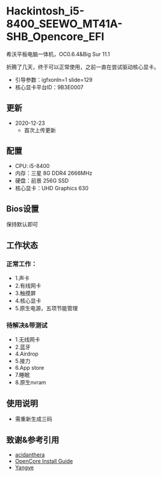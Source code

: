 # Hackintosh_i5-8400_SEEWO_MT41A-SHB_Opencore_EFI
 希沃平板电脑一体机，OC0.6.4&Big Sur 11.1


 折腾了几天，终于可以正常使用，之前一直在尝试驱动核心显卡。

 - 引导参数：igfxonln=1  slide=129
 - 核心显卡平台ID：9B3E0007

## 更新

- 2020-12-23
    - 首次上传更新

## 配置
- CPU: i5-8400
- 内存：三星 8G DDR4 2666MHz
- 硬盘：前景 256G SSD
- 核心显卡：UHD Graphics 630


## Bios设置
保持默认即可    

## 工作状态

### 正常工作：

- 1.声卡  
- 2.有线网卡 
- 3.触摸屏
- 4.核心显卡
- 5.原生电源，五项节能管理

### 待解决&带测试
- 1.无线网卡
- 2.蓝牙
- 4.Airdrop  
- 5.接力  
- 6.App store 
- 7.睡眠  
- 8.原生nvram

## 使用说明

- 需重新生成三码

## 致谢&参考引用

 - [acidanthera](https://github.com/acidanthera)
 - [OpenCore Install Guide](https://dortania.github.io/OpenCore-Install-Guide/extras/big-sur/)
 - [Yangye](https://gitee.com/yang230147961/uhd630_i58400_b360m-EFI)